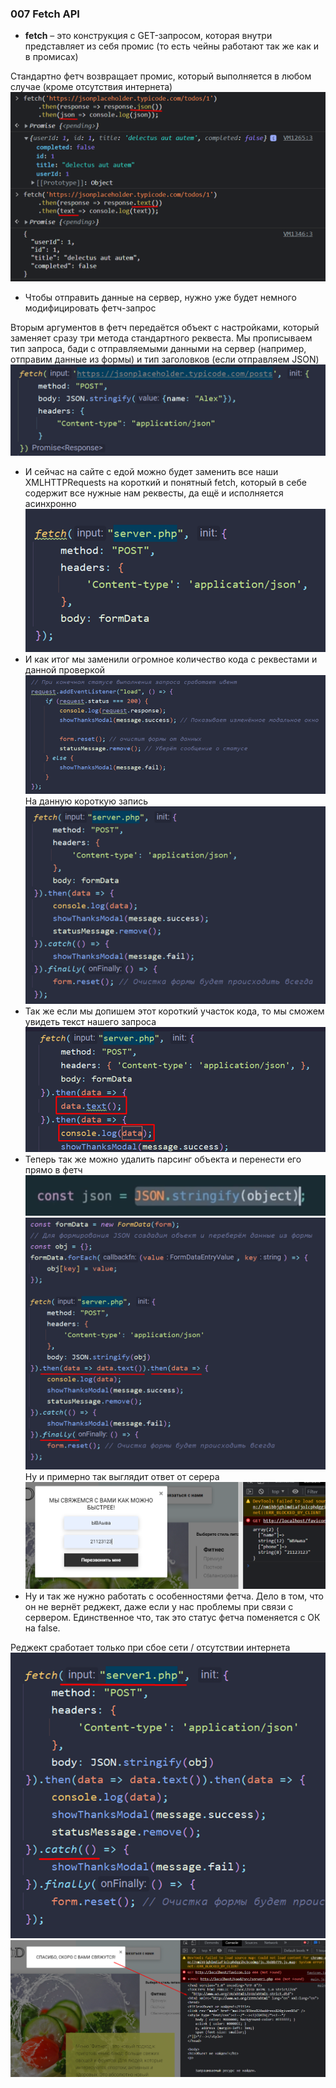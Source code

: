 ### **007** **Fetch** **API**

- **fetch** – это конструкция с GET-запросом, которая внутри представляет из себя промис (то есть чейны работают так же как и в промисах)

Стандартно фетч возвращает промис, который выполняется в любом случае (кроме отсутствия интернета)
![](../_png/Pasted%20image%2020220909181020.png)
- Чтобы отправить данные на сервер, нужно уже будет немного модифицировать фетч-запрос

Вторым аргументов в фетч передаётся объект с настройками, который заменяет сразу три метода стандартного реквеста. Мы прописываем тип запроса, бади с отправляемыми данными на сервер (например, отправим данные из формы) и тип заголовков (если отправляем JSON)
![](../_png/Pasted%20image%2020220909181024.png)
- И сейчас на сайте с едой можно будет заменить все наши XMLHTTPRequests на короткий и понятный fetch, который в себе содержит все нужные нам реквесты, да ещё и исполняется асинхронно
![](../_png/Pasted%20image%2020220909181030.png)
- И как итог мы заменили огромное количество кода с реквестами и данной проверкой
![](../_png/Pasted%20image%2020220909181035.png)
На данную короткую запись
![](../_png/Pasted%20image%2020220909181040.png)
- Так же если мы допишем этот короткий участок кода, то мы сможем увидеть текст нашего запроса
![](../_png/Pasted%20image%2020220909181045.png)
- Теперь так же можно удалить парсинг объекта и перенести его прямо в фетч
![](../_png/Pasted%20image%2020220909181050.png)
![](../_png/Pasted%20image%2020220909181055.png)
Ну и примерно так выглядит ответ от серера
![](../_png/Pasted%20image%2020220909181100.png)
- Ну и так же нужно работать с особенностями фетча. Дело в том, что он не вернёт реджект, даже если у нас проблемы при связи с сервером. Единственное что, так это статус фетча поменяется с ОК на false.

Реджект сработает только при сбое сети / отсутствии интернета
![](../_png/Pasted%20image%2020220909181105.png)
![](../_png/Pasted%20image%2020220909181110.png)
